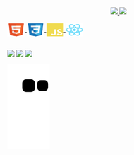 ##
<div align="center">
  <a href="https://github.com/Lipeh011">
  <img height="165em" src="https://github-readme-stats.vercel.app/api?username=Lipeh011&show_icons=true&theme=dracula&include_all_commits=true&count_private=true"/>
  
  <img height="165em" src="https://github-readme-stats.vercel.app/api/top-langs/?username=Lipeh011&layout=compact&langs_count=7&theme=dracula"/>
</div>
<div style="display: inline_block"><br>
  <img align="center" alt="Rafa-HTML" height="30" width="40" src="https://raw.githubusercontent.com/devicons/devicon/master/icons/html5/html5-original.svg">
  <img align="center" alt="Rafa-CSS" height="30" width="40" src="https://raw.githubusercontent.com/devicons/devicon/master/icons/css3/css3-original.svg">
  <img align="center" alt="Rafa-Js" height="30" width="40" src="https://raw.githubusercontent.com/devicons/devicon/master/icons/javascript/javascript-plain.svg">
  <img align="center" alt="Rafa-React" height="30" width="40" src="https://raw.githubusercontent.com/devicons/devicon/master/icons/react/react-original.svg">
</div>
  
  ##
 
<div> 

  <a href="https://www.linkedin.com/in/filipe-damasceno-49b14b250/" target="_blank"><img src="https://img.shields.io/badge/-LinkedIn-%230077B5?style=for-the-badge&logo=linkedin&logoColor=white" target="_blank"></a> 
  <a href = "filipedamasceno200@gmail.com"><img src="https://img.shields.io/badge/Gmail-D14836?style=for-the-badge&logo=gmail&logoColor=white" target="_blank"></a>
  <a href="https://discord.gg/wagxzStdc" target="_blank"><img src="https://img.shields.io/badge/Discord-7289DA?style=for-the-badge&logo=discord&logoColor=white" target="_blank"></a> 
 
  ![Snake animation](https://github.com/Lipeh011/Lipeh011/blob/output/github-contribution-grid-snake.svg)
 
</div>
